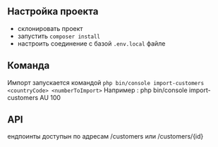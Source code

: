 ## Настройка проекта
- склонировать проект
- запустить `composer install`
- настроить cоединение с базой `.env.local` файле

## Команда
Импорт запускается командой `php bin/console import-customers <countryCode> <numberToImport>`
Например : php bin/console import-customers AU 100

## API
ендпоинты доступын по адресам <your url>/customers или <your url>/customers/{id}
